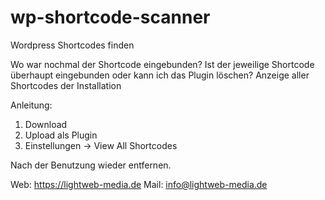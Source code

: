 # wp-shortcode-scanner
Wordpress Shortcodes finden

Wo war nochmal der Shortcode eingebunden?
Ist der jeweilige Shortcode überhaupt eingebunden oder kann ich das Plugin löschen?
Anzeige aller Shortcodes der Installation

Anleitung: 
1) Download
2) Upload als Plugin
3) Einstellungen -> View All Shortcodes

Nach der Benutzung wieder entfernen. 

Web: https://lightweb-media.de
Mail: info@lightweb-media.de
